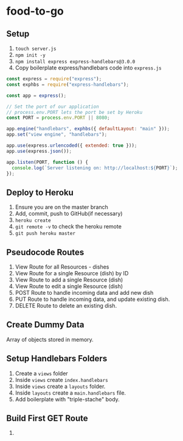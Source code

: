 # food-to-go

## Setup

1. `touch server.js`
2. `npm init -y`
3. `npm install express express-handlebars@3.0.0`
4. Copy boilerplate express/handlebars code into `express.js`

```javascript
const express = require("express");
const exphbs = require("express-handlebars");

const app = express();

// Set the port of our application
// process.env.PORT lets the port be set by Heroku
const PORT = process.env.PORT || 8080;

app.engine("handlebars", exphbs({ defaultLayout: "main" }));
app.set("view engine", "handlebars");

app.use(express.urlencoded({ extended: true }));
app.use(express.json());

app.listen(PORT, function () {
  console.log(`Server listening on: http://localhost:${PORT}`);
});
```

## Deploy to Heroku
1. Ensure you are on the master branch
2. Add, commit, push to GitHub(if necessary)
3. `heroku create`
4. `git remote -v` to check the heroku remote
5. `git push heroku master`

## Pseudocode Routes
1. View Route for all Resources - dishes
2. View Route for a single Resource (dish) by ID
3. View Route to add a single Resource (dish)
4. View Route to edit a single Resource (dish)
5. POST Route to handle incoming data and add new dish
6. PUT Route to handle incoming data, and update existing dish.
7. DELETE Route to delete an existing dish.

## Create Dummy Data
Array of objects stored in memory.

## Setup Handlebars Folders
1. Create a `views` folder
2. Inside `views` create `index.handlebars`
3. Inside `views` create a `layouts` folder.
4. Inside `layouts` create a `main.handlebars` file.
5. Add boilerplate with "triple-stache" body. 

## Build First GET Route
1. 